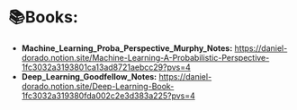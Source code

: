 # 📚Books:

* **Machine_Learning_Proba_Perspective_Murphy_Notes:** https://daniel-dorado.notion.site/Machine-Learning-A-Probabilistic-Perspective-1fc3032a3193801ca13ad8721aebcc29?pvs=4
* **Deep_Learning_Goodfellow_Notes:** https://daniel-dorado.notion.site/Deep-Learning-Book-1fc3032a319380fda002c2e3d383a225?pvs=4